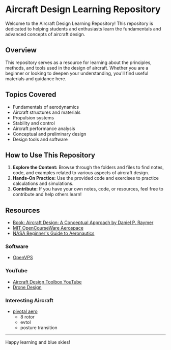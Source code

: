 # Aircraft Design Learning Repository

Welcome to the Aircraft Design Learning Repository! This repository is dedicated to helping students and enthusiasts learn the fundamentals and advanced concepts of aircraft design.

## Overview
This repository serves as a resource for learning about the principles, methods, and tools used in the design of aircraft. Whether you are a beginner or looking to deepen your understanding, you'll find useful materials and guidance here.

## Topics Covered
- Fundamentals of aerodynamics
- Aircraft structures and materials
- Propulsion systems
- Stability and control
- Aircraft performance analysis
- Conceptual and preliminary design
- Design tools and software

## How to Use This Repository
1. **Explore the Content:** Browse through the folders and files to find notes, code, and examples related to various aspects of aircraft design.
2. **Hands-On Practice:** Use the provided code and exercises to practice calculations and simulations.
3. **Contribute:** If you have your own notes, code, or resources, feel free to contribute and help others learn!

## Resources
- [Book: Aircraft Design: A Conceptual Approach by Daniel P. Raymer](https://www.amazon.com/Aircraft-Design-Conceptual-Approach-AIAA/dp/1563478293)
- [MIT OpenCourseWare Aerospace](https://ocw.mit.edu/search/?q=aerospace)
- [NASA Beginner's Guide to Aeronautics](https://www1.grc.nasa.gov/beginners-guide-to-aeronautics/learn-about-aerodynamics/)

### Software
- [OpenVPS](https://vspu.larc.nasa.gov)

### YouTube
- [Aircraft Design Toolbox YouTube](https://www.youtube.com/@AircraftDesignToolbox)
- [Drone Design](https://www.youtube.com/@dynamixsystems)

### Interesting Aircraft
- [pivotal aero](https://pivotal.aero/#specs)
  - 8 rotor
  - evtol
  - posture transition
---

Happy learning and blue skies! 